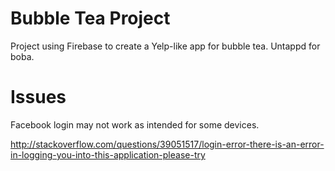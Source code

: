 # Bubble Tea Project

Project using Firebase to create a Yelp-like app for bubble tea. Untappd for boba.

# Issues

Facebook login may not work as intended for some devices.

http://stackoverflow.com/questions/39051517/login-error-there-is-an-error-in-logging-you-into-this-application-please-try
